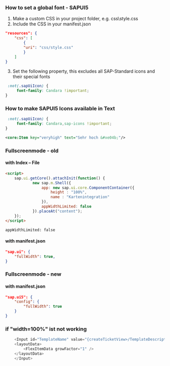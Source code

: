 ### How to set a global font - SAPUI5

1. Make a custom CSS in your project folder, e.g. css\style.css
2. Include the CSS in your manifest.json
```json
"resources": {
    "css": [
        {
        "uri": "css/style.css"
        }
    ]
}
```
3. Set the following property, this excludes all SAP-Standard icons and their special fonts
```css
 :not(.sapUiIcon) {
     font-family: Candara !important;
}
```

### How to make SAPUI5 Icons available in Text

```css
 :not(.sapUiIcon) {
     font-family: Candara,sap-icons !important;
}
```

```xml
<core:Item key="veryhigh" text="Sehr hoch &#xe04b;"/>
```

### Fullscreenmode - old
#### with Index – File

```html
<script>
	sap.ui.getCore().attachInit(function() {
			new sap.m.Shell({
				app: new sap.ui.core.ComponentContainer({
					height : "100%",
					name : "Kartenintegration"
				}),
				appWidthLimited: false
			}).placeAt("content");
	});
</script>
```
```appWidthLimited: false```
#### with manifest.json
```json
"sap.ui": {
    "fullWidth": true,
}
```

### Fullscreenmode - new
#### with manifest.json
```json
"sap.ui5": {
	"config": {
		"fullWidth": true
	}
}
```
### if "width=100%" ist not working
```javascript
    <Input id="TemplateName" value="{createTicketView>/TemplateDescription}" width="100%">
	<layoutData>
	    <FlexItemData growFactor="1" />
	</layoutData>
    </Input>
```

